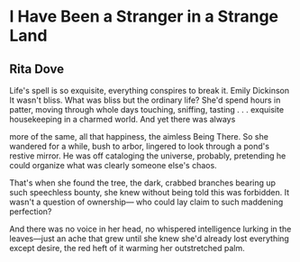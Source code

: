 # I Have Been a Stranger in a Strange Land
## Rita Dove
Life's spell is so exquisite, everything conspires to break it.
Emily Dickinson
It wasn't bliss. What was bliss
but the ordinary life? She'd spend hours
in patter, moving through whole days
touching, sniffing, tasting . . . exquisite
housekeeping in a charmed world.
And yet there was always

more of the same, all that happiness,
the aimless Being There.
So she wandered for a while, bush to arbor,
lingered to look through a pond's restive mirror.
He was off cataloging the universe, probably,
pretending he could organize
what was clearly someone else's chaos.

That's when she found the tree,
the dark, crabbed branches
bearing up such speechless bounty,
she knew without being told
this was forbidden. It wasn't
a question of ownership—
who could lay claim to
such maddening perfection?

And there was no voice in her head,
no whispered intelligence lurking
in the leaves—just an ache that grew
until she knew she'd already lost everything
except desire, the red heft of it
warming her outstretched palm.